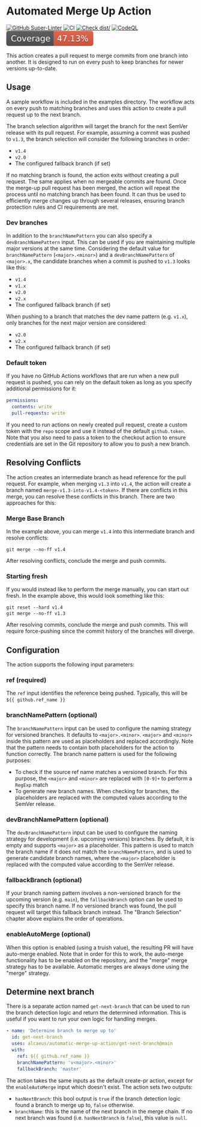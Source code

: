 # Automated Merge Up Action

[![GitHub Super-Linter](https://github.com/actions/typescript-action/actions/workflows/linter.yml/badge.svg)](https://github.com/super-linter/super-linter)
![CI](https://github.com/actions/typescript-action/actions/workflows/ci.yml/badge.svg)
[![Check dist/](https://github.com/actions/typescript-action/actions/workflows/check-dist.yml/badge.svg)](https://github.com/actions/typescript-action/actions/workflows/check-dist.yml)
[![CodeQL](https://github.com/actions/typescript-action/actions/workflows/codeql-analysis.yml/badge.svg)](https://github.com/actions/typescript-action/actions/workflows/codeql-analysis.yml)
[![Coverage](./badges/coverage.svg)](./badges/coverage.svg)

This action creates a pull request to merge commits from one branch into
another. It is designed to run on every push to keep branches for newer versions
up-to-date.

## Usage

A sample workflow is included in the examples directory. The workflow acts on
every push to matching branches and uses this action to create a pull request up
to the next branch.

The branch selection algorithm will target the branch for the next SemVer
release with its pull request. For example, assuming a commit was pushed to
`v1.3`, the branch selection will consider the following branches in order:

- `v1.4`
- `v2.0`
- The configured fallback branch (if set)

If no matching branch is found, the action exits without creating a pull
request. The same applies when no mergeable commits are found. Once the merge-up
pull request has been merged, the action will repeat the process until no
matching branch has been found. It can thus be used to efficiently merge changes
up through several releases, ensuring branch protection rules and CI
requirements are met.

### Dev branches

In addition to the `branchNamePattern` you can also specify a
`devBranchNamePattern` input. This can be used if you are maintaining multiple
major versions at the same time. Considering the default value for
`branchNamePattern` (`<major>.<minor>`) and a `devBranchNamePattern` of
`<major>.x`, the candidate branches when a commit is pushed to `v1.3` looks like
this:

- `v1.4`
- `v1.x`
- `v2.0`
- `v2.x`
- The configured fallback branch (if set)

When pushing to a branch that matches the dev name pattern (e.g. `v1.x`), only
branches for the next major version are considered:

- `v2.0`
- `v2.x`
- The configured fallback branch (if set)

### Default token

If you have no GitHub Actions workflows that are run when a new pull request is
pushed, you can rely on the default token as long as you specify additional
permissions for it:

```yml
permissions:
  contents: write
  pull-requests: write
```

If you need to run actions on newly created pull request, create a custom token
with the `repo` scope and use it instead of the default `github.token`. Note
that you also need to pass a token to the checkout action to ensure credentials
are set in the Git repository to allow you to push a new branch.

## Resolving Conflicts

The action creates an intermediate branch as head reference for the pull
request. For example, when merging `v1.3` into `v1.4`, the action will create a
branch named `merge-v1.3-into-v1.4-<token>`. If there are conflicts in this
merge, you can resolve these conflicts in this branch. There are two approaches
for this:

### Merge Base Branch

In the example above, you can merge `v1.4` into this intermediate branch and
resolve conflicts:

```shell
git merge --no-ff v1.4
```

After resolving conflicts, conclude the merge and push commits.

### Starting fresh

If you would instead like to perform the merge manually, you can start out
fresh. In the example above, this would look something like this:

```shell
git reset --hard v1.4
git merge --no-ff v1.3
```

After resolving commits, conclude the merge and push commits. This will require
force-pushing since the commit history of the branches will diverge.

## Configuration

The action supports the following input parameters:

### ref (required)

The `ref` input identifies the reference being pushed. Typically, this will be
`${{ github.ref_name }}`

### branchNamePattern (optional)

The `branchNamePattern` input can be used to configure the naming strategy for
versioned branches. It defaults to `<major>.<minor>`. `<major>` and `<minor>`
inside this pattern are used as placeholders and replaced accordingly. Note that
the pattern needs to contain both placeholders for the action to function
correctly. The branch name pattern is used for the following purposes:

- To check if the source ref name matches a versioned branch. For this purpose,
  the `<major>` and `<minor>` are replaced with `[0-9]+` to perform a `RegExp`
  match
- To generate new branch names. When checking for branches, the placeholders are
  replaced with the computed values according to the SemVer release.

### devBranchNamePattern (optional)

The `devBranchNamePattern` input can be used to configure the naming strategy
for development (i.e. upcoming versions) branches. By default, it is empty and
supports `<major>` as a placeholder. This pattern is used to match the branch
name if it does not match the `branchNamePattern`, and is used to generate
candidate branch names, where the `<major>` placeholder is replaced with the
computed value according to the SemVer release.

### fallbackBranch (optional)

If your branch naming pattern involves a non-versioned branch for the upcoming
version (e.g. `main`), the `fallbackBranch` option can be used to specify this
branch name. If no versioned branch was found, the pull request will target this
fallback branch instead. The "Branch Selection" chapter above explains the order
of operations.

### enableAutoMerge (optional)

When this option is enabled (using a truish value), the resulting PR will have
auto-merge enabled. Note that in order for this to work, the auto-merge
functionality has to be enabled on the repository, and the "merge" merge
strategy has to be available. Automatic merges are always done using the "merge"
strategy.

## Determine next branch

There is a separate action named `get-next-branch` that can be used to run the
branch detection logic and return the determined information. This is useful if
you want to run your own logic for handling merges.

```yaml
- name: 'Determine branch to merge up to'
  id: get-next-branch
  uses: alcaeus/automatic-merge-up-action/get-next-branch@main
  with:
    ref: ${{ github.ref_name }}
    branchNamePattern: 'v<major>.<minor>'
    fallbackBranch: 'master'
```

The action takes the same inputs as the default create-pr action, except for the
`enableAutoMerge` input which doesn't exist. The action sets two outputs:

- `hasNextBranch`: this bool output is `true` if the branch detection logic
  found a branch to merge up to, `false` otherwise.
- `branchName`: this is the name of the next branch in the merge chain. If no
  next branch was found (i.e. `hasNextBranch` is `false`), this value is `null`.
